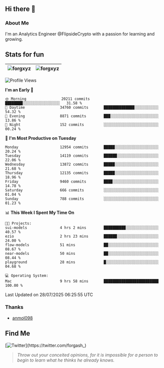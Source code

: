 ## Hi there 👋

### About Me

I'm an Analytics Engineer @FlipsideCrypto with a passion for learning and growing.
  
## Stats for fun

| <img align="center" src="https://github-readme-streak-stats.herokuapp.com/?user=forgxyz&theme=tokyonight" alt="forgxyz" /> | <img align="center" src="https://github-readme-stats.vercel.app/api?username=forgxyz&theme=tokyonight&show_icons=true" alt="forgxyz" /> |
| ------------- |------------- |


<!--START_SECTION:waka-->
![Profile Views](http://img.shields.io/badge/Profile%20Views-0-blue)

**I'm an Early 🐤** 

```text
🌞 Morning                20211 commits       ████████░░░░░░░░░░░░░░░░░   31.58 % 
🌆 Daytime                34760 commits       ██████████████░░░░░░░░░░░   54.32 % 
🌃 Evening                8871 commits        ███░░░░░░░░░░░░░░░░░░░░░░   13.86 % 
🌙 Night                  152 commits         ░░░░░░░░░░░░░░░░░░░░░░░░░   00.24 % 
```
📅 **I'm Most Productive on Tuesday** 

```text
Monday                   12954 commits       █████░░░░░░░░░░░░░░░░░░░░   20.24 % 
Tuesday                  14119 commits       ██████░░░░░░░░░░░░░░░░░░░   22.06 % 
Wednesday                13872 commits       █████░░░░░░░░░░░░░░░░░░░░   21.68 % 
Thursday                 12135 commits       █████░░░░░░░░░░░░░░░░░░░░   18.96 % 
Friday                   9460 commits        ████░░░░░░░░░░░░░░░░░░░░░   14.78 % 
Saturday                 666 commits         ░░░░░░░░░░░░░░░░░░░░░░░░░   01.04 % 
Sunday                   788 commits         ░░░░░░░░░░░░░░░░░░░░░░░░░   01.23 % 
```


📊 **This Week I Spent My Time On** 

```text
🐱‍💻 Projects: 
sui-models               4 hrs 2 mins        ██████████░░░░░░░░░░░░░░░   40.57 % 
ezio                     2 hrs 23 mins       ██████░░░░░░░░░░░░░░░░░░░   24.00 % 
flow-models              51 mins             ██░░░░░░░░░░░░░░░░░░░░░░░   08.67 % 
near-models              50 mins             ██░░░░░░░░░░░░░░░░░░░░░░░   08.44 % 
playground               28 mins             █░░░░░░░░░░░░░░░░░░░░░░░░   04.68 % 

💻 Operating System: 
Mac                      9 hrs 58 mins       █████████████████████████   100.00 % 
```


 Last Updated on 28/07/2025 06:25:55 UTC
<!--END_SECTION:waka-->

### Thanks
 - [anmol098](https://github.com/anmol098/waka-readme-stats/)
  
## Find Me
[![Twitter](https://img.shields.io/twitter/url/https/twitter.com/forgash_.svg?style=social&label=Follow%20%40forgash_)](https://twitter.com/forgash_)


> *Throw out your conceited opinions, for it is impossible for a person to begin to learn what he thinks he already knows.* 

